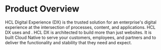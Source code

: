 

# Product Overview

HCL Digital Experience (DX) is the trusted solution for an enterprise's digital experience at the intersection of processes, content, and applications. HCL DX uses <sometext1> and <sometext2>. HCL DX is architected to build more than just websites. It is built Cloud Native to serve your customers, employees, and partners and to deliver the functionality and stability that they need and expect.


